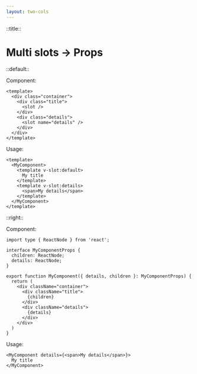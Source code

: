 ```yaml
---
layout: two-cols
---
```


::title::

# Multi slots → Props

::default::

Component:

```tsx
<template>
  <div class="container">
    <div class="title">
      <slot />
    </div>
    <div class="details">
      <slot name="details" />
    </div>
  </div>
</template>
```

Usage:

```tsx
<template>
  <MyComponent>
    <template v-slot:default>
      My title
    </template>
    <template v-slot:details>
      <span>My details</span>
    </template>
  </MyComponent>
</template>
```

::right::

Component:

```tsx
import type { ReactNode } from 'react';

interface MyComponentProps {
  children: ReactNode;
  details: ReactNode;
}

export function MyComponent({ details, children }: MyComponentProps) {
  return (
    <div className="container">
      <div className="title">
        {children}
      </div>
      <div className="details">
        {details}
      </div>
    </div>
  )
}
```

Usage:

```tsx
<MyComponent details={<span>My details</span>}>
  My title
</MyComponent>
```